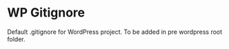 # WP Gitignore

Default .gitignore for WordPress project.
To be added in pre wordpress root folder.
